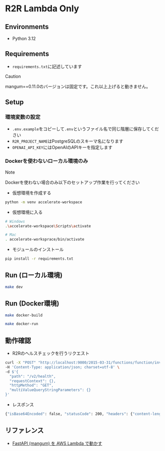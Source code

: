 # R2R Lambda Only

## Environments
- Python 3.12

## Requirements

- `requirements.txt`に記述しています

> [!CAUTION]  
> mangum==0.11.0のバージョンは固定です。これ以上上げると動きません。

## Setup

###  環境変数の設定

- `.env.example`をコピーして`.env`というファイル名で同じ階層に保存してください
- `R2R_PROJECT_NAME`はPostgreSQLのスキーマ名になります
- `OPENAI_API_KEY`にはOpenAIのAPIキーを指定します

### Dockerを使わないローカル環境のみ
> [!NOTE]  
> Dockerを使わない場合のみ以下のセットアップ作業を行ってください

- 仮想環境を作成する

```bash
python -m venv accelerate-workspace
```

- 仮想環境に入る

```bash
# Windows
.\accelerate-workspace\Scripts\activate

# Mac
. accelerate-worksprace/bin/activate
```

- モジュールのインストール

```bash
pip install -r requirements.txt
```

## Run (ローカル環境)

```bash
make dev
```

## Run (Docker環境)
```bash
make docker-build
```

```bash
make docker-run
```

## 動作確認

- R2Rのヘルスチェックを行うリクエスト

```bash
curl -X "POST" "http://localhost:9000/2015-03-31/functions/function/invocations" \
-H 'Content-Type: application/json; charset=utf-8' \
-d $'{
  "path": "/v2/health",
  "requestContext": {},
  "httpMethod": "GET",
  "multiValueQueryStringParameters": {}
}'
```

- レスポンス

```bash
{"isBase64Encoded": false, "statusCode": 200, "headers": {"content-length": "18", "content-type": "application/json"}, "body": "{\"message\":\"test\"}"}
```


## リファレンス
- [FastAPI (mangum) を AWS Lambda で動かす](https://zenn.dev/alleeks/articles/a286144465cb6b)